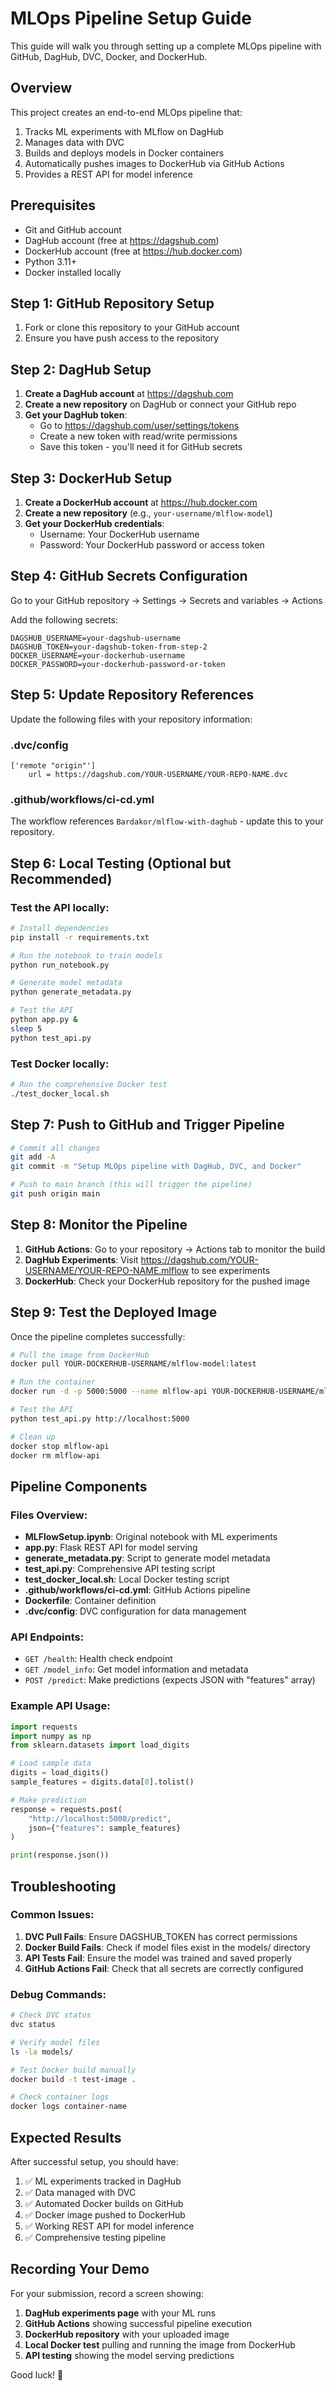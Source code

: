 # MLOps Pipeline Setup Guide

This guide will walk you through setting up a complete MLOps pipeline with GitHub, DagHub, DVC, Docker, and DockerHub.

## Overview

This project creates an end-to-end MLOps pipeline that:
1. Tracks ML experiments with MLflow on DagHub
2. Manages data with DVC
3. Builds and deploys models in Docker containers
4. Automatically pushes images to DockerHub via GitHub Actions
5. Provides a REST API for model inference

## Prerequisites

- Git and GitHub account
- DagHub account (free at https://dagshub.com)
- DockerHub account (free at https://hub.docker.com)
- Python 3.11+
- Docker installed locally

## Step 1: GitHub Repository Setup

1. Fork or clone this repository to your GitHub account
2. Ensure you have push access to the repository

## Step 2: DagHub Setup

1. **Create a DagHub account** at https://dagshub.com
2. **Create a new repository** on DagHub or connect your GitHub repo
3. **Get your DagHub token**:
   - Go to https://dagshub.com/user/settings/tokens
   - Create a new token with read/write permissions
   - Save this token - you'll need it for GitHub secrets

## Step 3: DockerHub Setup

1. **Create a DockerHub account** at https://hub.docker.com
2. **Create a new repository** (e.g., `your-username/mlflow-model`)
3. **Get your DockerHub credentials**:
   - Username: Your DockerHub username
   - Password: Your DockerHub password or access token

## Step 4: GitHub Secrets Configuration

Go to your GitHub repository → Settings → Secrets and variables → Actions

Add the following secrets:

```
DAGSHUB_USERNAME=your-dagshub-username
DAGSHUB_TOKEN=your-dagshub-token-from-step-2
DOCKER_USERNAME=your-dockerhub-username
DOCKER_PASSWORD=your-dockerhub-password-or-token
```

## Step 5: Update Repository References

Update the following files with your repository information:

### .dvc/config
```
['remote "origin"']
    url = https://dagshub.com/YOUR-USERNAME/YOUR-REPO-NAME.dvc
```

### .github/workflows/ci-cd.yml
The workflow references `Bardakor/mlflow-with-daghub` - update this to your repository.

## Step 6: Local Testing (Optional but Recommended)

### Test the API locally:
```bash
# Install dependencies
pip install -r requirements.txt

# Run the notebook to train models
python run_notebook.py

# Generate model metadata
python generate_metadata.py

# Test the API
python app.py &
sleep 5
python test_api.py
```

### Test Docker locally:
```bash
# Run the comprehensive Docker test
./test_docker_local.sh
```

## Step 7: Push to GitHub and Trigger Pipeline

```bash
# Commit all changes
git add -A
git commit -m "Setup MLOps pipeline with DagHub, DVC, and Docker"

# Push to main branch (this will trigger the pipeline)
git push origin main
```

## Step 8: Monitor the Pipeline

1. **GitHub Actions**: Go to your repository → Actions tab to monitor the build
2. **DagHub Experiments**: Visit https://dagshub.com/YOUR-USERNAME/YOUR-REPO-NAME.mlflow to see experiments
3. **DockerHub**: Check your DockerHub repository for the pushed image

## Step 9: Test the Deployed Image

Once the pipeline completes successfully:

```bash
# Pull the image from DockerHub
docker pull YOUR-DOCKERHUB-USERNAME/mlflow-model:latest

# Run the container
docker run -d -p 5000:5000 --name mlflow-api YOUR-DOCKERHUB-USERNAME/mlflow-model:latest

# Test the API
python test_api.py http://localhost:5000

# Clean up
docker stop mlflow-api
docker rm mlflow-api
```

## Pipeline Components

### Files Overview:

- **MLFlowSetup.ipynb**: Original notebook with ML experiments
- **app.py**: Flask REST API for model serving
- **generate_metadata.py**: Script to generate model metadata
- **test_api.py**: Comprehensive API testing script
- **test_docker_local.sh**: Local Docker testing script
- **.github/workflows/ci-cd.yml**: GitHub Actions pipeline
- **Dockerfile**: Container definition
- **.dvc/config**: DVC configuration for data management

### API Endpoints:

- `GET /health`: Health check endpoint
- `GET /model_info`: Get model information and metadata
- `POST /predict`: Make predictions (expects JSON with "features" array)

### Example API Usage:

```python
import requests
import numpy as np
from sklearn.datasets import load_digits

# Load sample data
digits = load_digits()
sample_features = digits.data[0].tolist()

# Make prediction
response = requests.post(
    "http://localhost:5000/predict",
    json={"features": sample_features}
)

print(response.json())
```

## Troubleshooting

### Common Issues:

1. **DVC Pull Fails**: Ensure DAGSHUB_TOKEN has correct permissions
2. **Docker Build Fails**: Check if model files exist in the models/ directory
3. **API Tests Fail**: Ensure the model was trained and saved properly
4. **GitHub Actions Fail**: Check that all secrets are correctly configured

### Debug Commands:

```bash
# Check DVC status
dvc status

# Verify model files
ls -la models/

# Test Docker build manually
docker build -t test-image .

# Check container logs
docker logs container-name
```

## Expected Results

After successful setup, you should have:

1. ✅ ML experiments tracked in DagHub
2. ✅ Data managed with DVC
3. ✅ Automated Docker builds on GitHub
4. ✅ Docker image pushed to DockerHub
5. ✅ Working REST API for model inference
6. ✅ Comprehensive testing pipeline

## Recording Your Demo

For your submission, record a screen showing:

1. **DagHub experiments page** with your ML runs
2. **GitHub Actions** showing successful pipeline execution
3. **DockerHub repository** with your uploaded image
4. **Local Docker test** pulling and running the image from DockerHub
5. **API testing** showing the model serving predictions

Good luck! 🚀 